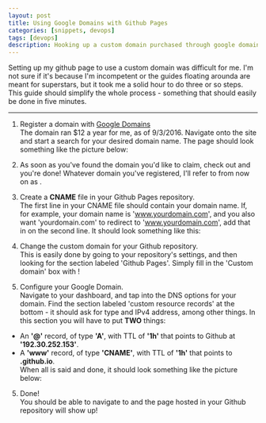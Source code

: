 ```yaml
---
layout: post
title: Using Google Domains with Github Pages
categories: [snippets, devops]
tags: [devops]
description: Hooking up a custom domain purchased through google domains with your site hosted through github - no more <username>.github.io sites!
---
```


Setting up my github page to use a custom domain was difficult for me. I'm not sure if it's because I'm incompetent or the guides
floating arounda are meant for superstars, but it took me a solid hour to do three or so steps. This guide should simplify the 
whole process - something that should easily be done in five minutes.

***
1. Register a domain with [Google Domains](https://domains.google/)  
    The domain ran $12 a year for me, as of 9/3/2016. Navigate onto the site and start a search for your desired domain name. The page
    should look something like the picture below:

2. As soon as you've found the domain you'd like to claim, check out and you're done! Whatever domain you've registered, I'll refer to
  from now on as <yourdomain>.  

3. Create a **CNAME** file in your Github Pages repository.  
  The first line in your CNAME file should contain your domain name. If, for example, your domain name is 'www.yourdomain.com', 
  and you also want 'yourdomain.com' to redirect to 'www.yourdomain.com', add that in on the second line. It should look something
  like this:

4. Change the custom domain for your Github repository.  
  This is easily done by going to your repository's settings, and then looking for the section labeled 'Github Pages'. Simply fill
  in the 'Custom domain' box with <yourdomain>!

5. Configure your Google Domain.  
  Navigate to your dashboard, and tap into the DNS options for your domain. Find the section labeled 'custom resource records' at the bottom - it should ask for type and IPv4 address, among other things. In this section you will have to put **TWO** things:

  - An **'@'** record, of type **'A'**, with TTL of **'1h'** that points to Github at **'192.30.252.153'**.
  - A **'www'** record, of type **'CNAME'**, with TTL of **'1h'** that points to **<yourusername>.github.io**.  
  When all is said and done, it should look something like the picture below:

5. Done!  
  You should be able to navigate to <yourdomain> and the page hosted in your Github repository will show up!
